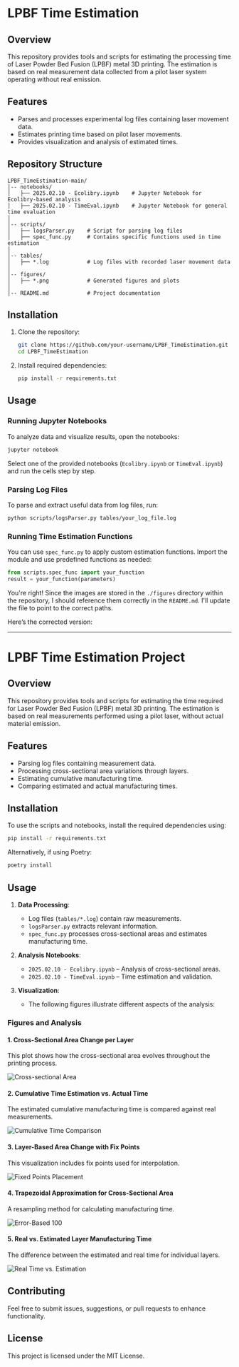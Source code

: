 # LPBF Time Estimation

## Overview
This repository provides tools and scripts for estimating the processing time of Laser Powder Bed Fusion (LPBF) metal 3D printing. The estimation is based on real measurement data collected from a pilot laser system operating without real emission.

## Features
- Parses and processes experimental log files containing laser movement data.
- Estimates printing time based on pilot laser movements.
- Provides visualization and analysis of estimated times.

## Repository Structure
```
LPBF_TimeEstimation-main/
│-- notebooks/
│   ├── 2025.02.10 - Ecolibry.ipynb    # Jupyter Notebook for Ecolibry-based analysis
│   ├── 2025.02.10 - TimeEval.ipynb    # Jupyter Notebook for general time evaluation
│
│-- scripts/
│   ├── logsParser.py    # Script for parsing log files
│   ├── spec_func.py     # Contains specific functions used in time estimation
│
│-- tables/
│   ├── *.log            # Log files with recorded laser movement data
│
│-- figures/
│   ├── *.png            # Generated figures and plots
│
│-- README.md            # Project documentation
```

## Installation
1. Clone the repository:
   ```sh
   git clone https://github.com/your-username/LPBF_TimeEstimation.git
   cd LPBF_TimeEstimation
   ```
2. Install required dependencies:
   ```sh
   pip install -r requirements.txt
   ```

## Usage
### Running Jupyter Notebooks
To analyze data and visualize results, open the notebooks:
```sh
jupyter notebook
```
Select one of the provided notebooks (`Ecolibry.ipynb` or `TimeEval.ipynb`) and run the cells step by step.

### Parsing Log Files
To parse and extract useful data from log files, run:
```sh
python scripts/logsParser.py tables/your_log_file.log
```

### Running Time Estimation Functions
You can use `spec_func.py` to apply custom estimation functions. Import the module and use predefined functions as needed:
```python
from scripts.spec_func import your_function
result = your_function(parameters)
```

You're right! Since the images are stored in the `./figures` directory within the repository, I should reference them correctly in the `README.md`. I'll update the file to point to the correct paths.

Here’s the corrected version:

---

# **LPBF Time Estimation Project**

## **Overview**
This repository provides tools and scripts for estimating the time required for Laser Powder Bed Fusion (LPBF) metal 3D printing. The estimation is based on real measurements performed using a pilot laser, without actual material emission.

## **Features**
- Parsing log files containing measurement data.
- Processing cross-sectional area variations through layers.
- Estimating cumulative manufacturing time.
- Comparing estimated and actual manufacturing times.

## **Installation**
To use the scripts and notebooks, install the required dependencies using:

```bash
pip install -r requirements.txt
```

Alternatively, if using Poetry:

```bash
poetry install
```

## **Usage**
1. **Data Processing**:
   - Log files (`tables/*.log`) contain raw measurements.
   - `logsParser.py` extracts relevant information.
   - `spec_func.py` processes cross-sectional areas and estimates manufacturing time.

2. **Analysis Notebooks**:
   - `2025.02.10 - Ecolibry.ipynb` – Analysis of cross-sectional areas.
   - `2025.02.10 - TimeEval.ipynb` – Time estimation and validation.

3. **Visualization**:
   - The following figures illustrate different aspects of the analysis:

### **Figures and Analysis**

#### **1. Cross-Sectional Area Change per Layer**
This plot shows how the cross-sectional area evolves throughout the printing process.

![Cross-sectional Area](figures/2025.02.16_Ecolibry_tss.png)

#### **2. Cumulative Time Estimation vs. Actual Time**
The estimated cumulative manufacturing time is compared against real measurements.

![Cumulative Time Comparison](figures/2025.02.19_cumulative_time_comparasion.png)

#### **3. Layer-Based Area Change with Fix Points**
This visualization includes fix points used for interpolation.

![Fixed Points Placement](figures/2025.02.19_fix_point_placement.png)

#### **4. Trapezoidal Approximation for Cross-Sectional Area**
A resampling method for calculating manufacturing time.

![Error-Based 100](figures/2025.02.19_error_based_100.png)

#### **5. Real vs. Estimated Layer Manufacturing Time**
The difference between the estimated and real time for individual layers.

![Real Time vs. Estimation](figures/2025.02.19_real_time_vs_estimation_layer_time_manufacturing.png)

## Contributing
Feel free to submit issues, suggestions, or pull requests to enhance functionality.

## License
This project is licensed under the MIT License.


